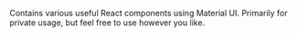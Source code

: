 Contains various useful React components using Material UI. Primarily for private usage, but feel free to use however you like.
